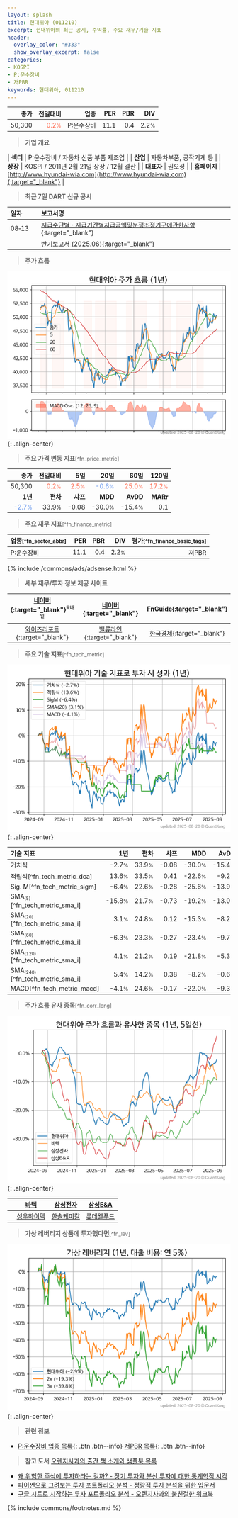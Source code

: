 ```yaml
---
layout: splash
title: 현대위아 (011210)
excerpt: 현대위아의 최근 공시, 수익률, 주요 재무/기술 지표
header:
  overlay_color: "#333"
  show_overlay_excerpt: false
categories:
- KOSPI
- P:운수장비
- 저PBR
keywords: 현대위아, 011210
---
```


| **종가** | **전일대비** | **업종** | **PER** | **PBR** | **DIV** |
| -------: | -----------: | -------: | ------: | ------: | ------: |
| 50,300 | <span style="color: tomato">0.2<small>%</small></span> | P:운수장비 | 11.1 | 0.4 | 2.2<small>%</small> |

<!-- more -->


> **기업 개요**<a id="company"></a>

| <span style="white-space:nowrap;">**섹터**</span> | P:운수장비 / 자동차 신품 부품 제조업 |
| <span style="white-space:nowrap;">**산업**</span> | 자동차부품, 공작기계 등 |
| <span style="white-space:nowrap;">**상장**</span> | KOSPI / 2011년 2월 21일 상장 / 12월 결산 |
| <span style="white-space:nowrap;">**대표자**</span> | 권오성 |
| <span style="white-space:nowrap;">**홈페이지**</span> | [http://www.hyundai-wia.com](http://www.hyundai-wia.com){:target="_blank"} |


> **최근 7일 DART 신규 공시**<a id="dart"></a>

| **일자** |      | **보고서명** |
| :------- | :--- | :----------- |
| 08&#x2011;13 | | [지급수단별ㆍ지급기간별지급금액및분쟁조정기구에관한사항](https://dart.fss.or.kr/dsaf001/main.do?rcpNo=20250813000975){:target="_blank"} |
|  | | [반기보고서 (2025.06)](https://dart.fss.or.kr/dsaf001/main.do?rcpNo=20250813000942){:target="_blank"} |


> **주가 흐름**<a id="price"></a>

![011210](/stock/images/011210.png){: .align-center}


> **주요 가격 변동 지표**<small>[^fn_price_metric]</small>

| **종가** | **전일대비** | **5일** | **20일** | **60일** | **120일** |
| -------: | -----------: | ------: | -------: | -------: | --------: |
| 50,300 | <span style="color: tomato">0.2<small>%</small></span> | <span style="color: tomato">2.5<small>%</small></span> | <span style="color: cornflowerblue">-0.6<small>%</small></span> | <span style="color: tomato">25.0<small>%</small></span> | <span style="color: tomato">17.2<small>%</small></span> |
| **1년** | **편차** | **샤프** | **MDD** | **AvDD** | **MARr** |
| <span style="color: cornflowerblue">-2.7<small>%</small></span> | 33.9<small>%</small> | -0.08 | -30.0<small>%</small> | -15.4<small>%</small> | 0.1 |


> **주요 재무 지표**<small>[^fn_finance_metric]</small>

| **업종**<small>[^fn_sector_abbr]</small> | **PER** | **PBR** | **DIV** | **평가**<small>[^fn_finance_basic_tags]</small> |
| :--------------------------------------- | ------: | ------: | ------: | ----------------------------------------------: |
| P:운수장비 | 11.1 | 0.4 | 2.2<small>%</small> | 저PBR |



{% include /commons/ads/adsense.html %}

> **세부 재무/투자 정보 제공 사이트**

| [네이버](https://m.stock.naver.com/domestic/stock/011210/finance/summary){:target="_blank"}<sup><small>모바일</small></sup> | [네이버](https://finance.naver.com/item/coinfo.naver?code=011210){:target="_blank"} | [FnGuide](https://comp.fnguide.com/SVO2/ASP/SVD_Invest.asp?gicode=A011210&MenuYn=Y){:target="_blank"} |
| :---: | :---: | :---: |
| [와이즈리포트](https://comp.wisereport.co.kr/company/c1040001.aspx?cmp_cd=011210){:target="_blank"} | [밸류라인](https://www.valueline.co.kr/finance/summary/011210){:target="_blank"} | [한국경제](https://markets.hankyung.com/stock/011210/financial-summary){:target="_blank"} |


> **주요 기술 지표**<small>[^fn_tech_metric]</small>


![011210](/stock/images/011210_tech.png){: .align-center}

| **기술 지표** | **1년** | **편차** | **샤프** | **MDD** | **AvDD** |
| :------------ | ------: | -----------: | -------: | ------: | -------: |
| 거치식 | -2.7<small>%</small> | 33.9<small>%</small> | -0.08 | -30.0<small>%</small> | -15.4<small>%</small> |
| 적립식[^fn_tech_metric_dca] | 13.6<small>%</small> | 33.5<small>%</small> | 0.41 | -22.6<small>%</small> | -9.2<small>%</small> |
| Sig. M[^fn_tech_metric_sigm] | -6.4<small>%</small> | 22.6<small>%</small> | -0.28 | -25.6<small>%</small> | -13.9<small>%</small> |
| SMA<small><sub>(5)</sub></small>[^fn_tech_metric_sma_i] | -15.8<small>%</small> | 21.7<small>%</small> | -0.73 | -19.2<small>%</small> | -13.0<small>%</small> |
| SMA<small><sub>(20)</sub></small>[^fn_tech_metric_sma_i] | 3.1<small>%</small> | 24.8<small>%</small> | 0.12 | -15.3<small>%</small> | -8.2<small>%</small> |
| SMA<small><sub>(60)</sub></small>[^fn_tech_metric_sma_i] | -6.3<small>%</small> | 23.3<small>%</small> | -0.27 | -23.4<small>%</small> | -9.7<small>%</small> |
| SMA<small><sub>(120)</sub></small>[^fn_tech_metric_sma_i] | 4.1<small>%</small> | 21.2<small>%</small> | 0.19 | -21.8<small>%</small> | -5.3<small>%</small> |
| SMA<small><sub>(240)</sub></small>[^fn_tech_metric_sma_i] | 5.4<small>%</small> | 14.2<small>%</small> | 0.38 | -8.2<small>%</small> | -0.6<small>%</small> |
| MACD[^fn_tech_metric_macd] | -4.1<small>%</small> | 24.6<small>%</small> | -0.17 | -22.0<small>%</small> | -9.3<small>%</small> |


> **주가 흐름 유사 종목**<a id="corr"></a><small>[^fn_corr_long]</small>

![011210](/stock/images/011210_corr.png){: .align-center}

|       | [바텍](/043150/) | [삼성전자](/005930/) | [삼성E&A](/028050/) |
| :---: | :------------------------------------: | :------------------------------------: | :------------------------------------: |
|       | [성우하이텍](/015750/) | [한솔케미칼](/014680/) | [롯데웰푸드](/280360/) |


> **가상 레버리지 상품에 투자했다면**<a id="2x"></a><small>[^fn_lev]</small>

![011210](/stock/images/011210_2x.png){: .align-center}


> **관련 정보**

- [P:운수장비 업종 목록](/stats/sector/kospi_업종_운수장비_종목/){: .btn .btn--info} [저PBR 목록](/fn/fn_low_pbr/){: .btn .btn--info}

> **참고 도서** [오렌지사과의 출간 책 소개와 샘플북 목록](https://kongdori.tistory.com/691)

- [왜 위험한 주식에 투자하라는 걸까? - 장기 투자와 분산 투자에 대한 통계학적 시각](https://kongdori.tistory.com/421)
- [파이썬으로 그려보는 투자 포트폴리오 분석  - 정량적 투자 분석을 위한 입문서](https://kongdori.tistory.com/643)
- [구글 시트로 시작하는 투자 포트폴리오 분석 - 오렌지사과의 불친절한 워크북](https://kongdori.tistory.com/449)


{% include commons/footnotes.md %}